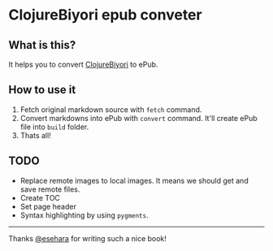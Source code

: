 # ClojureBiyori epub conveter

## What is this?

It helps you to convert [ClojureBiyori](https://github.com/esehara/ClojureBiyori) to ePub.

## How to use it

1. Fetch original markdown source with `fetch` command.
2. Convert markdowns into ePub with `convert` command. It'll create ePub file into `build` folder.
3. Thats all!

## TODO

- Replace remote images to local images. It means we should get and save remote files.
- Create TOC
- Set page header
- Syntax highlighting by using `pygments`.


----

Thanks [@esehara](https://github.com/esehara) for writing such a nice book!
